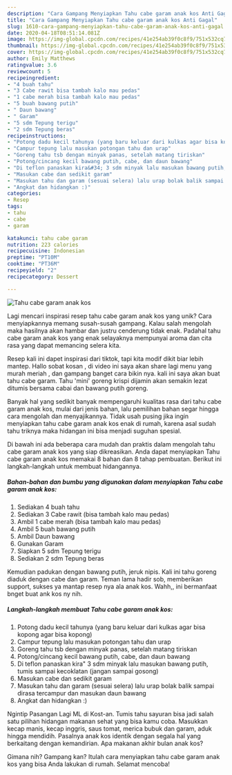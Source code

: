 ```yaml
---
description: "Cara Gampang Menyiapkan Tahu cabe garam anak kos Anti Gagal"
title: "Cara Gampang Menyiapkan Tahu cabe garam anak kos Anti Gagal"
slug: 1610-cara-gampang-menyiapkan-tahu-cabe-garam-anak-kos-anti-gagal
date: 2020-04-18T08:51:14.081Z
image: https://img-global.cpcdn.com/recipes/41e254ab39f0c8f9/751x532cq70/tahu-cabe-garam-anak-kos-foto-resep-utama.jpg
thumbnail: https://img-global.cpcdn.com/recipes/41e254ab39f0c8f9/751x532cq70/tahu-cabe-garam-anak-kos-foto-resep-utama.jpg
cover: https://img-global.cpcdn.com/recipes/41e254ab39f0c8f9/751x532cq70/tahu-cabe-garam-anak-kos-foto-resep-utama.jpg
author: Emily Matthews
ratingvalue: 3.6
reviewcount: 5
recipeingredient:
- "4 buah tahu"
- "3 Cabe rawit bisa tambah kalo mau pedas"
- "1 cabe merah bisa tambah kalo mau pedas"
- "5 buah bawang putih"
- " Daun bawang"
- " Garam"
- "5 sdm Tepung terigu"
- "2 sdm Tepung beras"
recipeinstructions:
- "Potong dadu kecil tahunya (yang baru keluar dari kulkas agar bisa kopong agar bisa kopong)"
- "Campur tepung lalu masukan potongan tahu dan urap"
- "Goreng tahu tsb dengan minyak panas, setelah matang tiriskan"
- "Potong/cincang kecil bawang putih, cabe, dan daun bawang"
- "Di teflon panaskan kira&#34; 3 sdm minyak lalu masukan bawang putih, tumis sampai kecoklatan (jangan sampai gosong)"
- "Masukan cabe dan sedikit garam"
- "Masukan tahu dan garam (sesuai selera) lalu urap bolak balik sampai dirasa tercampur dan masukan daun bawang"
- "Angkat dan hidangkan :)"
categories:
- Resep
tags:
- tahu
- cabe
- garam

katakunci: tahu cabe garam 
nutrition: 223 calories
recipecuisine: Indonesian
preptime: "PT10M"
cooktime: "PT36M"
recipeyield: "2"
recipecategory: Dessert

---
```



![Tahu cabe garam anak kos](https://img-global.cpcdn.com/recipes/41e254ab39f0c8f9/751x532cq70/tahu-cabe-garam-anak-kos-foto-resep-utama.jpg)

Lagi mencari inspirasi resep tahu cabe garam anak kos yang unik? Cara menyiapkannya memang susah-susah gampang. Kalau salah mengolah maka hasilnya akan hambar dan justru cenderung tidak enak. Padahal tahu cabe garam anak kos yang enak selayaknya mempunyai aroma dan cita rasa yang dapat memancing selera kita.

Resep kali ini dapet inspirasi dari tiktok, tapi kita modif dikit biar lebih mantep. Hallo sobat kosan , di video ini saya akan share lagi menu yang murah meriah , dan gampang banget cara bikin nya. kali ini saya akan buat tahu cabe garam. Tahu &#39;mini&#39; goreng krispi dijamin akan semakin lezat ditumis bersama cabai dan bawang putih goreng.

Banyak hal yang sedikit banyak mempengaruhi kualitas rasa dari tahu cabe garam anak kos, mulai dari jenis bahan, lalu pemilihan bahan segar hingga cara mengolah dan menyajikannya. Tidak usah pusing jika ingin menyiapkan tahu cabe garam anak kos enak di rumah, karena asal sudah tahu triknya maka hidangan ini bisa menjadi suguhan spesial.


Di bawah ini ada beberapa cara mudah dan praktis dalam mengolah tahu cabe garam anak kos yang siap dikreasikan. Anda dapat menyiapkan Tahu cabe garam anak kos memakai 8 bahan dan 8 tahap pembuatan. Berikut ini langkah-langkah untuk membuat hidangannya.

<!--inarticleads1-->

##### Bahan-bahan dan bumbu yang digunakan dalam menyiapkan Tahu cabe garam anak kos:

1. Sediakan 4 buah tahu
1. Sediakan 3 Cabe rawit (bisa tambah kalo mau pedas)
1. Ambil 1 cabe merah (bisa tambah kalo mau pedas)
1. Ambil 5 buah bawang putih
1. Ambil  Daun bawang
1. Gunakan  Garam
1. Siapkan 5 sdm Tepung terigu
1. Sediakan 2 sdm Tepung beras


Kemudian padukan dengan bawang putih, jeruk nipis. Kali ini tahu goreng diaduk dengan cabe dan garam. Teman lama hadir sob, memberikan support, sukses ya mantap resep nya ala anak kos. Wahh,, ini bermanfaat bnget buat ank kos ny nih. 

<!--inarticleads2-->

##### Langkah-langkah membuat Tahu cabe garam anak kos:

1. Potong dadu kecil tahunya (yang baru keluar dari kulkas agar bisa kopong agar bisa kopong)
1. Campur tepung lalu masukan potongan tahu dan urap
1. Goreng tahu tsb dengan minyak panas, setelah matang tiriskan
1. Potong/cincang kecil bawang putih, cabe, dan daun bawang
1. Di teflon panaskan kira&#34; 3 sdm minyak lalu masukan bawang putih, tumis sampai kecoklatan (jangan sampai gosong)
1. Masukan cabe dan sedikit garam
1. Masukan tahu dan garam (sesuai selera) lalu urap bolak balik sampai dirasa tercampur dan masukan daun bawang
1. Angkat dan hidangkan :)


Ngintip Pasangan Lagi ML di Kost-an. Tumis tahu sayuran bisa jadi salah satu pilihan hidangan makanan sehat yang bisa kamu coba. Masukkan kecap manis, kecap inggris, saus tomat, merica bubuk dan garam, aduk hingga mendidih. Pasalnya anak kos identik dengan segala hal yang berkaitang dengan kemandirian. Apa makanan akhir bulan anak kos? 

Gimana nih? Gampang kan? Itulah cara menyiapkan tahu cabe garam anak kos yang bisa Anda lakukan di rumah. Selamat mencoba!
